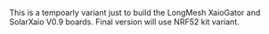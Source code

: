 This is a tempoarly variant just to build the LongMesh XaioGator and SolarXaio V0.9 boards. Final version will use NRF52 kit variant.
